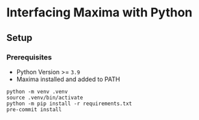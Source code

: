 # Interfacing Maxima with Python

## Setup

### Prerequisites

* Python Version >= `3.9`
* Maxima installed and added to PATH

```
python -m venv .venv
source .venv/bin/activate
python -m pip install -r requirements.txt
pre-commit install
```
